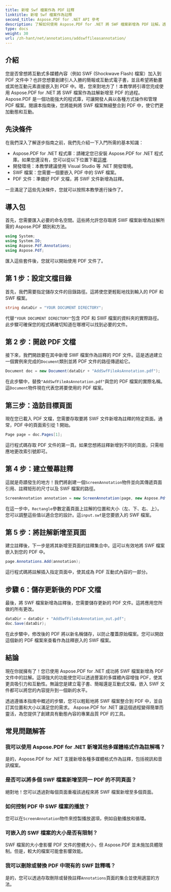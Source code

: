 ```yaml
---
title: 新增 Swf 檔案作為 PDF 註釋
linktitle: 新增 Swf 檔案作為註釋
second_title: Aspose.PDF for .NET API 參考
description: 了解如何使用 Aspose.PDF for .NET 將 SWF 檔案新增為 PDF 註解。透過這個詳細的教程，使用互動式多媒體內容增強您的 PDF。
type: docs
weight: 30
url: /zh-hant/net/annotations/addswffileasannotation/
---
```

## 介紹

您是否曾想將互動式多媒體內容（例如 SWF (Shockwave Flash) 檔案）加入到 PDF 文件中？也許您想要創建引人入勝的簡報或互動式電子書，並且希望將動畫或其他互動元素直接嵌入到 PDF 中。嗯，您來對地方了！本教學將引導您完成使用 Aspose.PDF for .NET 將 SWF 檔案作為註解新增至 PDF 的過程。 Aspose.PDF 是一個功能強大的程式庫，可讓開發人員以各種方式操作和管理 PDF 檔案。閱讀本指南後，您將能夠將 SWF 檔案無縫整合到 PDF 中，使它們更加動態和互動。

## 先決條件

在我們深入了解逐步指南之前，我們先介紹一下入門所需的基本知識：

- Aspose.PDF for .NET 程式庫：請確定您已安裝 Aspose.PDF for .NET 程式庫。如果您還沒有，您可以從以下位置下載[這裡](https://releases.aspose.com/pdf/net/).
- 開發環境：本教學建議使用 Visual Studio 等 .NET 開發環境。
- SWF 檔案：您需要一個要嵌入 PDF 中的 SWF 檔案。
- PDF 文件：準備好 PDF 文檔，將 SWF 文件新增為註釋。

一旦滿足了這些先決條件，您就可以按照本教學進行操作了。

## 導入包

首先，您需要匯入必要的命名空間。這些將允許您存取將 SWF 檔案新增為註解所需的 Aspose.PDF 類別和方法。

```csharp
using System;
using System.IO;
using Aspose.Pdf.Annotations;
using Aspose.Pdf;
```

匯入這些套件後，您就可以開始使用 PDF 文件了。

## 第 1 步：設定文檔目錄

首先，我們需要指定儲存文件的目錄路徑。這將使您更輕鬆地找到輸入的 PDF 和 SWF 檔案。

```csharp
string dataDir = "YOUR DOCUMENT DIRECTORY";
```

代替`"YOUR DOCUMENT DIRECTORY"`包含 PDF 和 SWF 檔案的資料夾的實際路徑。此步驟可確保您的程式碼確切知道在哪裡可以找到必要的文件。

## 第 2 步：開啟 PDF 文檔

接下來，我們開啟要在其中新增 SWF 檔案作為註釋的 PDF 文件。這是透過建立一個實例來完成的`Document`類別並將 PDF 文件的路徑傳遞給它。

```csharp
Document doc = new Document(dataDir + "AddSwfFileAsAnnotation.pdf");
```

在此步驟中，替換`"AddSwfFileAsAnnotation.pdf"`與您的 PDF 檔案的實際名稱。這`Document`物件現在代表您將要使用的 PDF 檔案。

## 第三步：造訪目標頁面

現在您已載入 PDF 文檔，您需要存取要將 SWF 文件新增為註釋的特定頁面。通常，PDF 中的頁面索引從 1 開始。

```csharp
Page page = doc.Pages[1];
```

這行程式碼存取 PDF 文件的第一頁。如果您想將註釋新增到不同的頁面，只需相應地更改索引號即可。

## 第 4 步：建立螢幕註釋

這就是奇蹟發生的地方！我們將創建一個`ScreenAnnotation`物件並向其傳遞頁面引用、註釋矩形的尺寸以及 SWF 檔案的路徑。

```csharp
ScreenAnnotation annotation = new ScreenAnnotation(page, new Aspose.Pdf.Rectangle(0, 400, 600, 700), dataDir + "input.swf");
```

在這一步中，`Rectangle`參數定義頁面上註解的位置和大小（左、下、右、上）。您可以調整這些值以適合您的設計。這`input.swf`是您要嵌入的 SWF 檔案。

## 第 5 步：將註解新增至頁面

建立註釋後，下一步是將其新增至頁面的註釋集合中。這可以有效地將 SWF 檔案嵌入到您的 PDF 中。

```csharp
page.Annotations.Add(annotation);
```

這行程式碼將註解插入指定頁面中，使其成為 PDF 互動式內容的一部分。

## 步驟 6：儲存更新後的 PDF 文檔

最後，將 SWF 檔案新增為註釋後，您需要儲存更新的 PDF 文件。這將應用您所做的所有更改。

```csharp
dataDir = dataDir + "AddSwfFileAsAnnotation_out.pdf";
doc.Save(dataDir);
```

在此步驟中，修改後的 PDF 將以新名稱儲存，以防止覆蓋原始檔案。您可以開啟這個新的 PDF 檔案來查看作為註釋嵌入的 SWF 檔案。

## 結論

現在你就擁有了！您已使用 Aspose.PDF for .NET 成功將 SWF 檔案新增為 PDF 文件中的註解。這項強大的功能使您可以透過豐富的多媒體內容增強 PDF，使其更具吸引力和互動性。無論您是建立電子書、簡報還是互動式文檔，嵌入 SWF 文件都可以將您的內容提升到一個新的水平。

透過遵循本指南中概述的步驟，您可以輕鬆地將 SWF 檔案整合到 PDF 中，並自訂其位置和大小以滿足您的需求。 Aspose.PDF for .NET 讓這個過程變得簡單而靈活，為您提供了創建具有動態內容的專業品質 PDF 的工具。

## 常見問題解答

### 我可以使用 Aspose.PDF for .NET 新增其他多媒體格式作為註解嗎？
是的，Aspose.PDF for .NET 支援新增各種多媒體格式作為註釋，包括視訊和音訊檔案。

### 是否可以將多個 SWF 檔案新增至同一 PDF 的不同頁面？
絕對地！您可以透過對每個頁面重複該過程來將 SWF 檔案新增至多個頁面。

### 如何控制 PDF 中 SWF 檔案的播放？
您可以在`ScreenAnnotation`物件來控製播放選項，例如自動播放和循環。

### 可嵌入的 SWF 檔案的大小是否有限制？
SWF 檔案的大小會影響 PDF 文件的整體大小，但 Aspose.PDF 並未施加具體限制。但是，較大的檔案可能會影響效能。

### 我可以刪除或替換 PDF 中現有的 SWF 註釋嗎？
是的，您可以透過存取刪除或替換註釋`Annotations`頁面的集合並使用適當的方法。